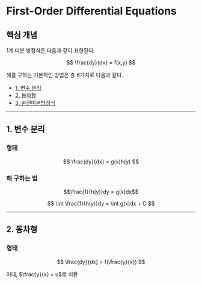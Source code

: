# First-Order Differential Equations

## 핵심 개념

1계 미분 방정식은 다음과 같이 표현된다. 

$$
\frac{dy}{dx} = f(x,y)
$$

해를 구하는 기본적인 방법은 총 6가지로 다음과 같다. 

 - [1. 변수 분리](#1-변수-분리) 
 - [2. 동차형](#2-동차형)
 - [3. 완전미분방정식](#3-완전미분방정식)


---
## 1. 변수 분리

### 형태 

$$
\frac{dy}{dx} = g(x)h(y)
$$

### 해 구하는 법

$$\frac{1}{h(y)}dy = g(x)dx$$

$$
\int \frac{1}{h(y)}dy = \int g(x)dx + C
$$

---
## 2. 동차형

### 형태 

$$
\frac{dy}{dx} = f(\frac{y}{x})
$$

이때, $\frac{y}{x} = u$로 치환 

